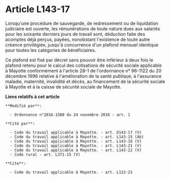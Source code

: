 # Article L143-17

Lorsqu'une procédure de sauvegarde, de redressement ou de liquidation judiciaire est ouverte, les rémunérations de toute
nature dues aux salariés pour les soixante derniers jours de travail sont, déduction faite des acomptes déjà perçus, payées,
nonobstant l'existence de toute autre créance privilégiée, jusqu'à concurrence d'un plafond mensuel identique pour toutes les
catégories de bénéficiaires. 

Ce plafond est fixé par décret sans pouvoir être inférieur à deux fois le plafond retenu pour le calcul des cotisations de
sécurité sociale applicable à Mayotte conformément à l'article 28-1 de l'ordonnance n° 96-1122 du 20 décembre 1996 relative à
l'amélioration de la santé publique, à l'assurance maladie, maternité, invalidité et décès, au financement de la sécurité
sociale à Mayotte et à la caisse de sécurité sociale de Mayotte.

**Liens relatifs à cet article**

	**Modifié par**:

	  - Ordonnance n°2016-1580 du 24 novembre 2016 - art. 1

	**Cité par**:

	  - Code du travail applicable à Mayotte. - art. D143-17 (V)
	  - Code du travail applicable à Mayotte. - art. L143-15 (Ab)
	  - Code du travail applicable à Mayotte. - art. L143-16 (V)
	  - Code du travail applicable à Mayotte. - art. L143-21 (V)
	  - Code du travail applicable à Mayotte. - art. L143-22 (V)
	  - Code rural - art. L371-15 (V)

	**Cite**:

	  - Code du travail applicable à Mayotte. - art. L122-21

